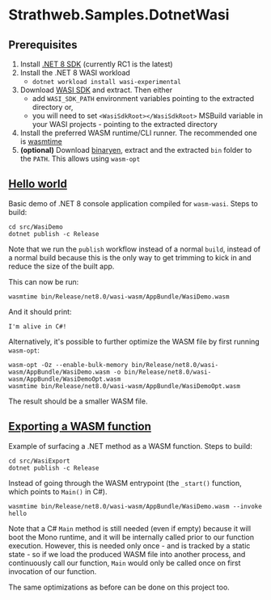 # Strathweb.Samples.DotnetWasi

## Prerequisites

1. Install [.NET 8 SDK](https://dotnet.microsoft.com/en-us/download/dotnet/8.0) (currently RC1 is the latest)
2. Install the .NET 8 WASI workload
   * `dotnet workload install wasi-experimental`
3. Download [WASI SDK](https://github.com/WebAssembly/wasi-sdk/releases) and extract. Then either
   * add `WASI_SDK_PATH` environment variables pointing to the extracted directory or,
   * you will need to set `<WasiSdkRoot></WasiSdkRoot>` MSBuild variable in your WASI projects - pointing to the extracted directory
4. Install the preferred WASM runtime/CLI runner. The recommended one is [wasmtime](https://wasmtime.dev)
5. **(optional)** Download [binaryen](https://github.com/WebAssembly/binaryen/releases), extract and the extracted `bin` folder to the `PATH`. This allows using `wasm-opt` 

## [Hello world](src/WasiDemo)

Basic demo of .NET 8 console application compiled for `wasm-wasi`.  Steps to build:

```shell
cd src/WasiDemo
dotnet publish -c Release
```

Note that we run the `publish` workflow instead of a normal `build`, instead of a normal build because this is the only way to get trimming to kick in and reduce the size of the built app.

This can now be run:

```shell
wasmtime bin/Release/net8.0/wasi-wasm/AppBundle/WasiDemo.wasm
```

And it should print:

```
I'm alive in C#!
```

Alternatively, it's possible to further optimize the WASM file by first running `wasm-opt`:

```shell
wasm-opt -Oz --enable-bulk-memory bin/Release/net8.0/wasi-wasm/AppBundle/WasiDemo.wasm -o bin/Release/net8.0/wasi-wasm/AppBundle/WasiDemoOpt.wasm
wasmtime bin/Release/net8.0/wasi-wasm/AppBundle/WasiDemoOpt.wasm
```

The result should be a smaller WASM file.

## [Exporting a WASM function](src/WasiExport)

Example of surfacing a .NET method as a WASM function. Steps to build:

```shell
cd src/WasiExport
dotnet publish -c Release
```

Instead of going through the WASM entrypoint (the `_start()` function, which points to `Main()` in C#).

```shell
wasmtime bin/Release/net8.0/wasi-wasm/AppBundle/WasiDemo.wasm --invoke hello
```

Note that a C# `Main` method is still needed (even if empty) because it will boot the Mono runtime, and it will be internally called prior to our function execution.
However, this is needed only once - and is tracked by a static state - so if we load the produced WASM file into another process, and continuously call our function, `Main` would only be called once on first invocation of our function.

The same optimizations as before can be done on this project too.
